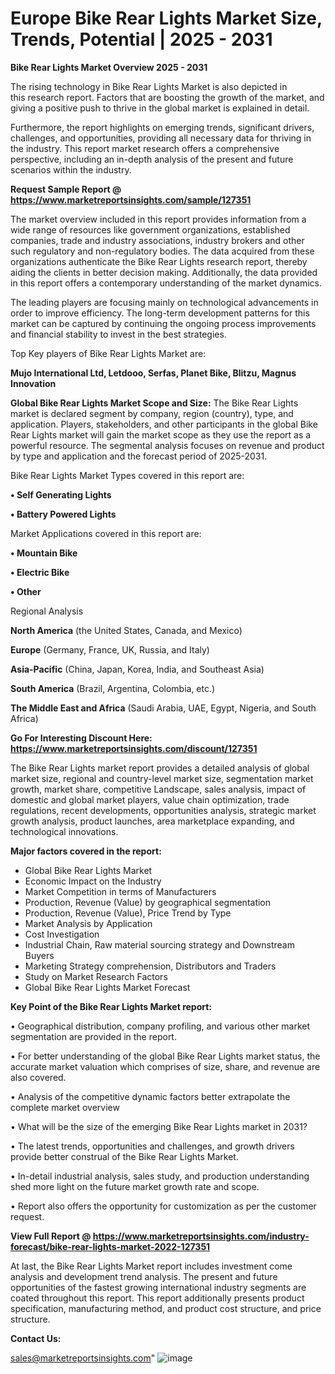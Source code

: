  # Europe Bike Rear Lights Market Size, Trends, Potential | 2025 - 2031

<Strong> Bike Rear Lights Market Overview 2025 - 2031</strong>

The rising technology in Bike Rear Lights Market is also depicted in this research report. Factors that are boosting the growth of the market, and giving a positive push to thrive in the global market is explained in detail.

Furthermore, the report highlights on emerging trends, significant drivers, challenges, and opportunities, providing all necessary data for thriving in the industry. This report market research offers a comprehensive perspective, including an in-depth analysis of the present and future scenarios within the industry.

<strong>Request Sample Report @ <a href=https://www.marketreportsinsights.com/sample/127351>https://www.marketreportsinsights.com/sample/127351</a></strong>

The market overview included in this report provides information from a wide range of resources like government organizations, established companies, trade and industry associations, industry brokers and other such regulatory and non-regulatory bodies. The data acquired from these organizations authenticate the Bike Rear Lights research report, thereby aiding the clients in better decision making. Additionally, the data provided in this report offers a contemporary understanding of the market dynamics.

The leading players are focusing mainly on technological advancements in order to improve efficiency. The long-term development patterns for this market can be captured by continuing the ongoing process improvements and financial stability to invest in the best strategies.

Top Key players of Bike Rear Lights Market are:

<strong>Mujo International Ltd, Letdooo, Serfas, Planet Bike, Blitzu, Magnus Innovation</strong>

<strong><b>Global Bike Rear Lights Market Scope and Size:</b></strong>
The Bike Rear Lights market is declared segment by company, region (country), type, and application. Players, stakeholders, and other participants in the global Bike Rear Lights market will gain the market scope as they use the report as a powerful resource. The segmental analysis focuses on revenue and product by type and application and the forecast period of 2025-2031.

Bike Rear Lights Market Types covered in this report are:

<strong>• Self Generating Lights

• Battery Powered Lights</strong>

Market Applications covered in this report are:

<strong>• Mountain Bike

• Electric Bike

• Other</strong> 

Regional Analysis

<strong>North America</strong> (the United States, Canada, and Mexico)

<strong>Europe</strong> (Germany, France, UK, Russia, and Italy)

<strong>Asia-Pacific</strong> (China, Japan, Korea, India, and Southeast Asia)

<strong>South America</strong> (Brazil, Argentina, Colombia, etc.)

<strong>The Middle East and Africa</strong> (Saudi Arabia, UAE, Egypt, Nigeria, and South Africa)

<strong>Go For Interesting Discount Here: <a href=https://www.marketreportsinsights.com/discount/127351>https://www.marketreportsinsights.com/discount/127351</a></strong>

The Bike Rear Lights market report provides a detailed analysis of global market size, regional and country-level market size, segmentation market growth, market share, competitive Landscape, sales analysis, impact of domestic and global market players, value chain optimization, trade regulations, recent developments, opportunities analysis, strategic market growth analysis, product launches, area marketplace expanding, and technological innovations.

<strong><b>Major factors covered in the report:</b></strong>
<ul>
  <li>Global Bike Rear Lights Market </li>
  <li>Economic Impact on the Industry</li>
  <li>Market Competition in terms of Manufacturers</li>
  <li>Production, Revenue (Value) by geographical segmentation</li>
  <li>Production, Revenue (Value), Price Trend by Type</li>
  <li>Market Analysis by Application</li>
  <li>Cost Investigation</li>
  <li>Industrial Chain, Raw material sourcing strategy and Downstream Buyers</li>
  <li>Marketing Strategy comprehension, Distributors and Traders</li>
  <li>Study on Market Research Factors</li>
  <li>Global Bike Rear Lights Market Forecast</li>
</ul>

<strong><b>Key Point of the Bike Rear Lights Market report:</b></strong>

• Geographical distribution, company profiling, and various other market segmentation are provided in the report.

• For better understanding of the global Bike Rear Lights market status, the accurate market valuation which comprises of size, share, and revenue are also covered.

• Analysis of the competitive dynamic factors better extrapolate the complete market overview

• What will be the size of the emerging Bike Rear Lights market in 2031?

• The latest trends, opportunities and challenges, and growth drivers provide better construal of the Bike Rear Lights Market.

• In-detail industrial analysis, sales study, and production understanding shed more light on the future market growth rate and scope.

• Report also offers the opportunity for customization as per the customer request.

<strong><b>View Full Report @ <a href=https://www.marketreportsinsights.com/industry-forecast/bike-rear-lights-market-2022-127351>https://www.marketreportsinsights.com/industry-forecast/bike-rear-lights-market-2022-127351</a></b></strong>


At last, the Bike Rear Lights Market report includes investment come analysis and development trend analysis. The present and future opportunities of the fastest growing international industry segments are coated throughout this report. This report additionally presents product specification, manufacturing method, and product cost structure, and price structure.

<strong>Contact Us:</strong>

sales@marketreportsinsights.com"
![image](https://github.com/user-attachments/assets/7cfe6659-7f4f-40ad-8c0d-04a4329f07e8)
